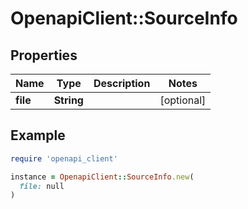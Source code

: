 # OpenapiClient::SourceInfo

## Properties

| Name | Type | Description | Notes |
| ---- | ---- | ----------- | ----- |
| **file** | **String** |  | [optional] |

## Example

```ruby
require 'openapi_client'

instance = OpenapiClient::SourceInfo.new(
  file: null
)
```


